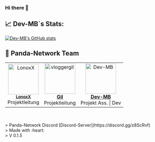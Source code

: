### Hi there 👋

## 📈 Dev-MB´s Stats:
[![Dev-MB's GitHub stats](https://github-readme-stats.vercel.app/api?username=dev-mb&show_icons=true)](https://github.com/dev-mb)


## 🐼 Panda-Network Team

<table>
  <tr>
    <td align="center">
      <a href="https://github.com/LonoxX"><img src="https://avatars3.githubusercontent.com/u/35597628?v=4" width="100px;" alt="LonoxX"/></a><br />
        <sub><b><a href="https://github.com/LonoxX">LonoxX</b></a></sub><br />Projektleitung
    </td>
    <td align="center">
      <a href="https://github.com/vloggergil"><img src="https://avatars3.githubusercontent.com/u/23207852?v=4" width="100px;" alt="vloggergil"/><br />
        <sub><b><a href="https://github.com/vloggergil">Gil</b></a></sub><br />Projektleitung
    </td>
    <td align="center">
      <a href="https://github.com/dev-mb"><img src="https://avatars3.githubusercontent.com/u/50833616?v=4" width="100px;" alt="Dev-MB"/><br />
        <sub><b><a href="https://github.com/dev-mb">Dev-MB</b></a></sub><br />Projekt Ass. | Dev
    </td>
  </tr>
</table>

<br>
<br>
> Panda-Network Discord [Discord-Server](https://discord.gg/z8ScRvf) <br>
> Made with :heart: <br>
> V 0.1.5 <br>
